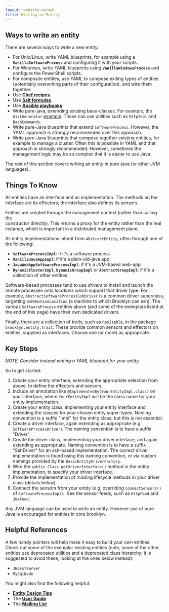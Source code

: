 ```yaml
---
layout: website-normal
title: Writing an Entity
---
```


## Ways to write an entity

There are several ways to write a new entity:

* For Unix/Linux, write YAML blueprints, for example using a **`VanillaSoftwareProcess`** and 
  configuring it with your scripts.
* For Windows, write YAML blueprints using **`VanillaWindowsProcess`** and configure the PowerShell
  scripts.
* For composite entities, use YAML to compose exiting types of entities (potentially overwriting
  parts of their configuration), and wire them together.
* Use **[Chef recipes](/guide/blueprints/chef)**.
* Use **[Salt formulas](/guide/blueprints/salt)**.
* Use **[Ansible playbooks](/guide/blueprints/ansible)**.
* Write pure-java, extending existing base-classes. For example, the `GistGenerator` 
  [example](defining-and-deploying.md). These can use utilities such as `HttpTool` and 
  `BashCommands`.
* Write pure-Java blueprints that extend `SoftwareProcess`. However, the YAML approach is strongly
  recommended over this approach.
* Write pure-Java blueprints that compose together existing entities, for example to manage
  a cluster. Often this is possible in YAML and that approach is strongly recommended. However,
  sometimes the management logic may be so complex that it is easier to use Java.

The rest of this section covers writing an entity in pure-java (or other JVM languages).


## Things To Know

All entities have an interface and an implementation. The methods on the interface 
are its effectors; the interface also defines its sensors.

Entities are created through the management context (rather than calling the  
constructor directly). This returns a proxy for the entity rather than the real 
instance, which is important in a distributed management plane.

All entity implementations inherit from `AbstractEntity`, often through one of the following:

* **`SoftwareProcessImpl`**:  if it's a software process
* **`VanillaJavaAppImpl`**:  if it's a plain-old-java app
* **`JavaWebAppSoftwareProcessImpl`**:  if it's a JVM-based web-app
* **`DynamicClusterImpl`**, **`DynamicGroupImpl`** or **`AbstractGroupImpl`**:  if it's a collection of other entities

Software-based processes tend to use *drivers* to install and
launch the remote processes onto *locations* which support that driver type.
For example, `AbstractSoftwareProcessSshDriver` is a common driver superclass,
targetting `SshMachineLocation` (a machine to which Brooklyn can ssh).
The various `SoftwareProcess` entities above (and some of the exemplars 
listed at the end of this page) have their own dedicated drivers.

Finally, there are a collection of *traits*, such as `Resizable`, 
in the package ``brooklyn.entity.trait``. These provide common
sensors and effectors on entities, supplied as interfaces.
Choose one (or more) as appropriate.



## Key Steps

*NOTE: Consider instead writing a YAML blueprint for your entity.*

So to get started:

1. Create your entity interface, extending the appropriate selection from above,
   to define the effectors and sensors.
2. Include an annotation like `@ImplementedBy(YourEntityImpl.class)` on your interface,
   where `YourEntityImpl` will be the class name for your entity implementation.
3. Create your entity class, implementing your entity interface and extending the 
   classes for your chosen entity super-types. Naming convention is a suffix "Impl"
   for the entity class, but this is not essential.
4. Create a driver interface, again extending as appropriate (e.g. `SoftwareProcessDriver`).
   The naming convention is to have a suffix "Driver". 
5. Create the driver class, implementing your driver interface, and again extending as appropriate.
   Naming convention is to have a suffix "SshDriver" for an ssh-based implementation.
   The correct driver implementation is found using this naming convention, or via custom
   namings provided by the `BasicEntityDriverFactory`.
6. Wire the `public Class getDriverInterface()` method in the entity implementation, to specify
   your driver interface.
7. Provide the implementation of missing lifecycle methods in your driver class (details below)
8. Connect the sensors from your entity (e.g. overriding `connectSensors()` of `SoftwareProcessImpl`)..
   See the sensor feeds, such as `HttpFeed` and `JmxFeed`.

Any JVM language can be used to write an entity. However use of pure Java is encouraged for
entities in core brooklyn. 


## Helpful References

A few handy pointers will help make it easy to build your own entities.
Check out some of the exemplar existing entities
(note, some of the other entities use deprecated utilities and a deprecated class 
hierarchy; it is suggested to avoid these, looking at the ones below instead):

* `JBoss7Server`
* `MySqlNode`

You might also find the following helpful:

* **[Entity Design Tips](/guide/dev/tips#EntityDesign)**
* The **[User Guide](/guide)**
* The **[Mailing List](https://mail-archives.apache.org/mod_mbox/brooklyn-dev/)**
